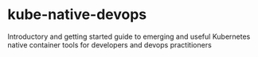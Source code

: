 # kube-native-devops
Introductory and getting started guide to emerging and useful Kubernetes native container tools for developers and devops practitioners
